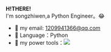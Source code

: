 **H!THERE!**  
I'm songzhiwen,a Python Engineer。&#x1f602;  
- :love_letter: my email: 1209941366@qq.com  
- :wrench: Language：Python  
- :microscope: my power tools：![](https://img.shields.io/badge/%E5%86%99%E4%BD%9C%E5%B7%A5%E5%85%B7-VS%20code-blue)

